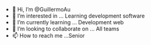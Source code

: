- 👋 Hi, I’m @GuillermoAu
- 👀 I’m interested in ... Learning development software
- 🌱 I’m currently learning ... Development web
- 💞️ I’m looking to collaborate on ... All teams
- 📫 How to reach me ...Senior 

<!---
GuillermoAu/GuillermoAu is a ✨ special ✨ repository because its `README.md` (this file) appears on your GitHub profile.
You can click the Preview link to take a look at your changes.
--->
